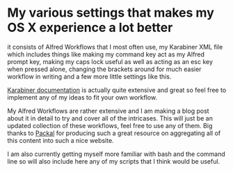 # My various settings that makes my OS X experience a lot better

it consists of Alfred Workflows that I most often use, my Karabiner XML file which includes things like making my command key act as my Alfred prompt key, making my caps lock useful as well as acting as an esc key when pressed alone, changing the brackets around for much easier workflow in writing and a few more little settings like this.

[Karabiner documentation](https://pqrs.org/osx/karabiner/xml.html.en) is actually quite extensive and great so feel free to implement any of my ideas to fit your own workflow. 

My Alfred Workflows are rather extensive and I am making a blog post about it in detail to try and cover all of the intricases. This will just be an updated collection of these workflows, feel free to use any of them. Big thanks to [Packal](http://www.packal.org) for producing such a great resource on aggregating all of this content into such a nice website.

I am also currently getting myself more familiar with bash and the command line so will also include here any of my scripts that I think would be useful. 


